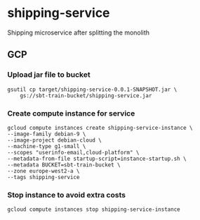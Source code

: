 # shipping-service

Shipping microservice after splitting the monolith

## GCP

### Upload jar file to bucket
```
gsutil cp target/shipping-service-0.0.1-SNAPSHOT.jar \
    gs://sbt-train-bucket/shipping-service.jar
```

### Create compute instance for service
```
gcloud compute instances create shipping-service-instance \
--image-family debian-9 \
--image-project debian-cloud \
--machine-type g1-small \
--scopes "userinfo-email,cloud-platform" \
--metadata-from-file startup-script=instance-startup.sh \
--metadata BUCKET=sbt-train-bucket \
--zone europe-west2-a \
--tags shipping-service
```

### Stop instance to avoid extra costs
```
gcloud compute instances stop shipping-service-instance
```
